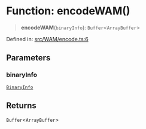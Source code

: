 # Function: encodeWAM()

> **encodeWAM**(`binaryInfo`): `Buffer`\<`ArrayBuffer`\>

Defined in: [src/WAM/encode.ts:6](https://github.com/Fokusdotid/Baileys/blob/a954da2ee3c892812cf9528a5a214092693c872f/src/WAM/encode.ts#L6)

## Parameters

### binaryInfo

[`BinaryInfo`](../classes/BinaryInfo.md)

## Returns

`Buffer`\<`ArrayBuffer`\>
